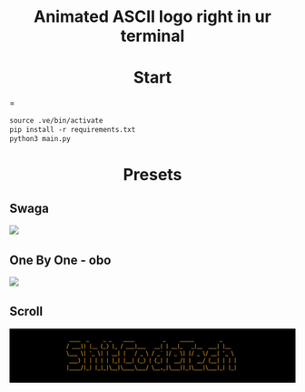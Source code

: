 <h1 align=center>Animated ASCII logo right in ur terminal</h1>


<h1 align=center>Start</h1>=

```python3 -m venv .ve
source .ve/bin/activate
pip install -r requirements.txt
python3 main.py
```



<h1 align=center>Presets</h1>

<h2>Swaga</h2>
<img src="./assets/swaga.GIF"/>

<h2>One By One - obo</h2>
<img src="./assets/obo.GIF"/>

<h2>Scroll</h2>
<img src="./assets/slide.GIF"/>
